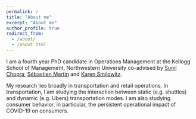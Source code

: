 ```yaml
---
permalink: /
title: "About me"
excerpt: "About me"
author_profile: true
redirect_from: 
  - /about/
  - /about.html
---
```


I am a fourth year PhD candidate in Operations Management at the Kellogg School of Management, Northwestern University co-advised by [Sunil Chopra](https://www.kellogg.northwestern.edu/faculty/directory/chopra_sunil.aspx), [Sébastien Martin](https://www.kellogg.northwestern.edu/faculty/directory/martin_sebastien.aspx) and [Karen Smilowitz](https://www.kellogg.northwestern.edu/faculty/directory/smilowitz_karen.aspx).

My research lies broadly in transportation and retail operations. In transportation, I am studying the interaction between static (e.g. shuttles) and dynamic (e.g. Ubers) transportation modes. I am also studying consumer behavior, in particular, the persistent operational impact of COVID-19 on consumers.